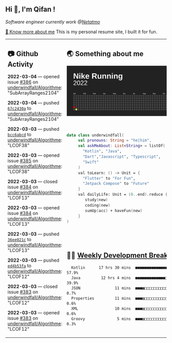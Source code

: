 <h2> Hi 👋, I'm Qifan ! </h2>
<p><em>Software engineer currently work @<a href="https://www.netatmo.com">Netatmo</a>
</em></p><p><a href="https://qifanyang.com/resume" target="_blank"> 🔭 Know more about me</a> This is my personal resume site, I built it for fun.</p>
<table><tr><td valign="top" rowspan="2">

 ## 📷 Github Activity
 <!-- githubActivity starts -->
  **2022-03-04** — opened issue [#386](https://api.github.com/repos/underwindfall/Algorithme/issues/386) on [underwindfall/Algorithme](https://api.github.com/repos/underwindfall/Algorithme): "SubArrayRanges2104"

  **2022-03-04** — pushed [`67c2430a`](https://github.com/underwindfall/Algorithme/commit/67c2430a105f5d13bbb83cf84dadcc445a34497b) to [underwindfall/Algorithme](https://api.github.com/repos/underwindfall/Algorithme): "SubArrayRanges2104"

  **2022-03-03** — pushed [`bcc6abcd`](https://github.com/underwindfall/Algorithme/commit/bcc6abcd5987fcc5e425fab1badccd6e1c71dc5c) to [underwindfall/Algorithme](https://api.github.com/repos/underwindfall/Algorithme): "LCOF38"

  **2022-03-03** — opened issue [#385](https://api.github.com/repos/underwindfall/Algorithme/issues/385) on [underwindfall/Algorithme](https://api.github.com/repos/underwindfall/Algorithme): "LCOF38"

  **2022-03-03** — closed issue [#384](https://api.github.com/repos/underwindfall/Algorithme/issues/384) on [underwindfall/Algorithme](https://api.github.com/repos/underwindfall/Algorithme): "LCOF13"

  **2022-03-03** — opened issue [#384](https://api.github.com/repos/underwindfall/Algorithme/issues/384) on [underwindfall/Algorithme](https://api.github.com/repos/underwindfall/Algorithme): "LCOF13"

  **2022-03-03** — pushed [`36ee021c`](https://github.com/underwindfall/Algorithme/commit/36ee021c1ece507d1796f4108d624bd784c348c5) to [underwindfall/Algorithme](https://api.github.com/repos/underwindfall/Algorithme): "LCOF13"

  **2022-03-03** — pushed [`ed4b53fa`](https://github.com/underwindfall/Algorithme/commit/ed4b53fa2b9757a0eefeac8dce8704ef3390894e) to [underwindfall/Algorithme](https://api.github.com/repos/underwindfall/Algorithme): "LCOF12"

  **2022-03-03** — closed issue [#383](https://api.github.com/repos/underwindfall/Algorithme/issues/383) on [underwindfall/Algorithme](https://api.github.com/repos/underwindfall/Algorithme): "LCOF12"

  **2022-03-03** — opened issue [#383](https://api.github.com/repos/underwindfall/Algorithme/issues/383) on [underwindfall/Algorithme](https://api.github.com/repos/underwindfall/Algorithme): "LCOF12"
 <!-- githubActivity ends -->
 </td><td valign="top">

 ## 🌏 Something about me
 <!-- profile starts -->
 <a href="https://github.com/underwindfall" width="100%">
   <img src="https://github.com/underwindfall/GitHubPoster/blob/main/examples/nike.svg"/>
 </a>
 <br/>
 <br/>
 <br/>

 ```kotlin
 data class underwindfall(
      val pronouns: String = "he|him",
      val askMeAbout: List<String> = listOf(
        "Kotlin", "Java",
        "Dart","Javascript", "Typescript",
        "Swift"
      )
      val toLearn: () -> Unit = {
        "Flutter" to "For Fun",
        "Jetpack Compose" to "Future"
      }
      val dailyLife: Unit = (0..end).reduce { acc, new ->
         study(new)
         coding(new)
         sumUp(acc) + haveFun(new)
      }
 )
 ```
 <!-- profile ends -->
 </td></tr><tr><td valign="top">

 ## 🏊‍♂️ <a href="https://gist.github.com/underwindfall/377ee88ba1fabd1e93516e48ca9c61eb" target="_blank">Weekly Development Breakdown</a>
  <!-- codeTime starts -->
  ```text
    Kotlin      17 hrs 30 mins  ■■■■■■■■■■■■■■■■■◱□□□□□□  57.9%
    Java         12 hrs 4 mins  ■■■■■■■■■■■■■□□□□□□□□□□□  39.9%
    JSON               11 mins  ■■■▦□□□□□□□□□□□□□□□□□□□□   0.7%
    Properties         11 mins  ■■■▥□□□□□□□□□□□□□□□□□□□□   0.6%
    XML                10 mins  ■■■▥□□□□□□□□□□□□□□□□□□□□   0.6%
    Groovy              5 mins  ■■■▥□□□□□□□□□□□□□□□□□□□□   0.3%
  ```
  <!-- codeTime starts -->
  </td></tr></table>